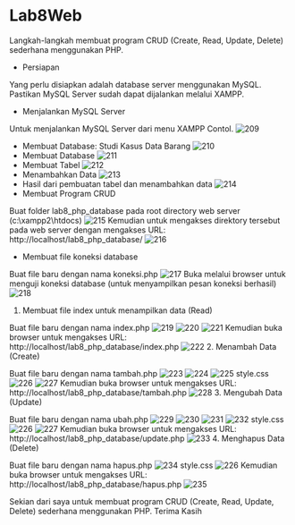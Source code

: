 # Lab8Web
Langkah-langkah membuat program CRUD (Create, Read, Update, Delete) sederhana menggunakan PHP.
- Persiapan

Yang perlu disiapkan adalah database server menggunakan MySQL. Pastikan MySQL Server sudah dapat dijalankan melalui XAMPP.
- Menjalankan MySQL Server

Untuk menjalankan MySQL Server dari menu XAMPP Contol.
![209](https://github.com/user-attachments/assets/88464ea7-d2e0-4fd1-a6d5-1efc8b494802)
- Membuat Database: Studi Kasus Data Barang
![210](https://github.com/user-attachments/assets/89b6f6d5-b080-4d79-ad0f-30196102537d)
- Membuat Database
![211](https://github.com/user-attachments/assets/a5298ac1-c2e7-4a82-a9a1-a1a3c08e22c7)
- Membuat Tabel
![212](https://github.com/user-attachments/assets/dc2356f9-9cf9-4cbc-86a2-56bb60f9580e)
- Menambahkan Data
![213](https://github.com/user-attachments/assets/11da9d1f-cc90-4299-a7de-dc2f7fcab8eb)
- Hasil dari pembuatan tabel dan menambahkan data
![214](https://github.com/user-attachments/assets/33a8d1ea-7776-4083-a451-3ce79131844b)
- Membuat Program CRUD

Buat folder lab8_php_database pada root directory web server (c:\xampp2\htdocs)
![215](https://github.com/user-attachments/assets/e6a122c4-1bab-46aa-97fe-47d2f22558af)
Kemudian untuk mengakses direktory tersebut pada web server dengan mengakses URL: http://localhost/lab8_php_database/
![216](https://github.com/user-attachments/assets/f10d80cc-2186-4f47-807a-30767f067c97)
- Membuat file koneksi database

Buat file baru dengan nama koneksi.php
![217](https://github.com/user-attachments/assets/f6938dac-6b55-4e7f-809d-ef376cbbbabf)
Buka melalui browser untuk menguji koneksi database (untuk menyampilkan pesan koneksi berhasil)
![218](https://github.com/user-attachments/assets/d85953be-faed-4f96-89cb-d196aa72cd53)
1. Membuat file index untuk menampilkan data (Read)

Buat file baru dengan nama index.php
![219](https://github.com/user-attachments/assets/6e23c36d-6064-47fd-8e9d-e12c4cef52cd)
![220](https://github.com/user-attachments/assets/32d08632-693b-42f4-ba9d-4c7e27ba1892)
![221](https://github.com/user-attachments/assets/add84f44-ee43-4a0b-a351-e62071d8d0b1)
Kemudian buka browser untuk mengakses URL: http://localhost/lab8_php_database/index.php
![222](https://github.com/user-attachments/assets/1b215172-2dc1-4ede-ab77-99a8888d9cbc)
2. Menambah Data (Create)

Buat file baru dengan nama tambah.php
![223](https://github.com/user-attachments/assets/ab31497c-e3db-49ec-b551-53fcafa7cea0)
![224](https://github.com/user-attachments/assets/5af5cf75-4762-437c-9d4b-175aafc9a3b1)
![225](https://github.com/user-attachments/assets/5854783b-3b56-4c76-88c6-59c07ef4cce3)
style.css
![226](https://github.com/user-attachments/assets/1f8ee56c-3ac4-403a-8179-ecda60b96713)
![227](https://github.com/user-attachments/assets/336dac3a-6dd2-4b2f-a358-2923db2487b7)
Kemudian buka browser untuk mengakses URL: http://localhost/lab8_php_database/tambah.php
![228](https://github.com/user-attachments/assets/7b2d6a47-ad77-4fc9-bc7c-952620cccc5e)
3. Mengubah Data (Update)

Buat file baru dengan nama ubah.php
![229](https://github.com/user-attachments/assets/8958a781-badf-4ba5-9598-2fa872cfbf60)
![230](https://github.com/user-attachments/assets/d5363c93-ebfb-445a-8b15-d1039cb58f1b)
![231](https://github.com/user-attachments/assets/fa2a932a-3ecf-4a54-af0b-6c4a7a4e189b)
![232](https://github.com/user-attachments/assets/6a17afbc-a695-4591-b7e0-99e1a1bcc1ae)
style.css
![226](https://github.com/user-attachments/assets/1f8ee56c-3ac4-403a-8179-ecda60b96713)
![227](https://github.com/user-attachments/assets/336dac3a-6dd2-4b2f-a358-2923db2487b7)
Kemudian buka browser untuk mengakses URL: http://localhost/lab8_php_database/update.php
![233](https://github.com/user-attachments/assets/3a7b5827-9418-41aa-abc0-4564644d0ae3)
4. Menghapus Data (Delete)

Buat file baru dengan nama hapus.php
![234](https://github.com/user-attachments/assets/28beabab-6f9b-4e6e-957e-816c3d2b72d8)
style.css
![226](https://github.com/user-attachments/assets/1f8ee56c-3ac4-403a-8179-ecda60b96713)
Kemudian buka browser untuk mengakses URL: http://localhost/lab8_php_database/hapus.php
![235](https://github.com/user-attachments/assets/d84d2f07-68bb-4590-b9f8-b699aab629ca)

Sekian dari saya untuk membuat program CRUD (Create, Read, Update, Delete) sederhana menggunakan PHP. Terima Kasih
